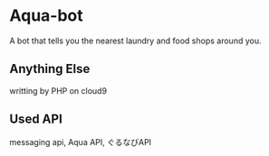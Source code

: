 # Aqua-bot

A bot that tells you the nearest laundry and food shops around you.

## Anything Else

writting by PHP on cloud9 

## Used API

messaging api, Aqua API, ぐるなびAPI
